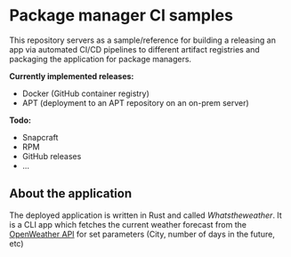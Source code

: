# Package manager CI samples

This repository servers as a sample/reference for building a releasing an app via automated CI/CD pipelines to different artifact registries and packaging the application for package managers.

**Currently implemented releases:**
- Docker (GitHub container registry)
- APT (deployment to an APT repository on an on-prem server)

**Todo:**
- Snapcraft
- RPM
- GitHub releases
- ...

## About the application

The deployed application is written in Rust and called *Whatstheweather*. It is a CLI app which fetches the current weather forecast from the [OpenWeather API](https://openweathermap.org/api) for set parameters (City, number of days in the future, etc)
